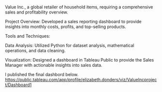 Value Inc., a global retailer of household items, requiring a comprehensive sales and profitability overview.

Project Overview: Developed a sales reporting dashboard to provide insights into monthly costs, profits, and top-selling products.

Tools and Techniques:

Data Analysis: Utilized Python for dataset analysis, mathematical operations, and data cleaning.

Visualization: Designed a dashboard in Tableau Public to provide the Sales Manager with actionable insights into sales data.

I published the final dashbord below.
https://public.tableau.com/app/profile/elizabeth.donders/viz/ValueIncproject/Dashboard1
